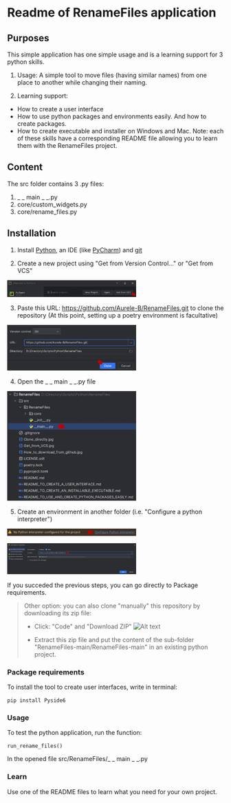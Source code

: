 # Readme of RenameFiles application

## Purposes
This simple application has one simple usage and is a learning support for 3 python skills.

1. Usage: A simple tool to move files (having similar names) from one place to another while changing their naming.

3. Learning support:
- How to create a user interface
- How to use python packages and environments easily. And how to create packages.
- How to create executable and installer on Windows and Mac.
Note: each of these skills have a corresponding README file allowing you to learn them with the RenameFiles project.

## Content
The src folder contains 3 .py files:
1. _ _ main _ _.py
2. core/custom_widgets.py
3. core/rename_files.py

## Installation
1. Install [Python](https://www.python.org/ftp/python/3.11.0/python-3.11.0-amd64.exe), an IDE (like [PyCharm](https://www.jetbrains.com/pycharm/download/?section=windows)) and [git](https://git-scm.com/downloads)

3. Create a new project using "Get from Version Control..." or "Get from VCS"

<img
  src="https://github.com/Aurele-B/RenameFiles/blob/main/Get_from_VCS.jpg"
  alt="Alt text"
  title="Create project from VCS (github)"
  style="display: inline-block; margin: 0 auto; max-width: 300px"> 

3. Paste this URL: https://github.com/Aurele-B/RenameFiles.git to clone the repository
   (At this point, setting up a poetry environment is facultative)

<img
  src="https://github.com/Aurele-B/RenameFiles/blob/main/Clone_directly.jpg"
  alt="Alt text"
  title="Clone github repository"
  style="display: inline-block; margin: 0 auto; max-width: 300px">


4. Open the _ _ main _ _.py file

<img
  src="https://github.com/Aurele-B/RenameFiles/blob/main/Starting_point.jpg"
  alt="Alt text"
  title="Open the starting point of the software"
  style="display: inline-block; margin: 0 auto; max-width: 300px">

5. Create an environment in another folder (i.e. "Configure a python interpreter")

<img
  src="https://github.com/Aurele-B/RenameFiles/blob/main/Configure_python_interpreter.jpg"
  alt="Alt text"
  title="Configure python interpreter"
  style="display: inline-block; margin: 0 auto; max-width: 300px">

<img
  src="https://github.com/Aurele-B/RenameFiles/blob/main/Create_environment.jpg"
  alt="Alt text"
  title="Create an environment or python interpreter"
  style="display: inline-block; margin: 0 auto; max-width: 300px">

If you succeded the previous steps, you can go directly to Package requirements.

> Other option: you can also clone "manually" this repository by downloading its zip file:
>- Click: "Code" and "Download ZIP"
><img
>  src="https://github.com/Aurele-B/RenameFiles/blob/main/How_to_download_from_github.jpg"
>  alt="Alt text"
>  title="Watch were to click"
>  style="display: inline-block; margin: 0 auto; max-width: 300px"> 
>
>- Extract this zip file and put the content of the sub-folder "RenameFiles-main/RenameFiles-main" in an existing python project.

### Package requirements
To install the tool to create user interfaces, write in terminal:
```
pip install Pyside6
```

### Usage
To test the python application, run the function:
```
run_rename_files()
```
In the opened file src/RenameFiles/_ _ main _ _.py

### Learn
Use one of the README files to learn what you need for your own project.
